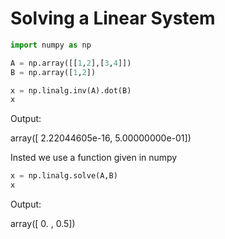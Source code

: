 
# Solving a Linear System


```python
import numpy as np

A = np.array([[1,2],[3,4]])
B = np.array([1,2])
```


```python
x = np.linalg.inv(A).dot(B)
x
```




Output:

array([  2.22044605e-16,   5.00000000e-01])



Insted we use a function given in numpy


```python
x = np.linalg.solve(A,B)
x
```


Output:

array([ 0. ,  0.5])


